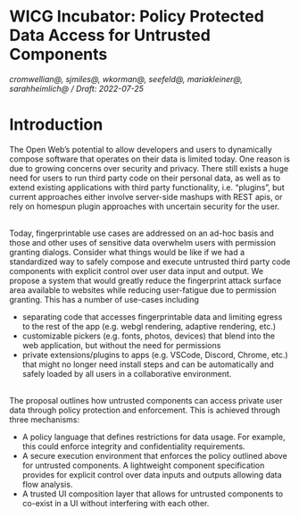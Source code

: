 # WICG Incubator:  Policy Protected Data Access for Untrusted Components

_cromwellian@, sjmiles@, wkorman@, seefeld@, mariakleiner@, sarahheimlich@ / Draft: 2022-07-25_


# Introduction

The Open Web’s potential to allow developers and users to dynamically compose software that operates on their data is limited today. One reason is due to growing concerns over security and privacy. There still exists a huge need for users to run third party code on their personal data, as well as to extend existing applications with third party functionality, i.e.  “plugins”, but current approaches either involve server-side mashups with REST apis, or rely on homespun plugin approaches with uncertain security for the user.

 \
Today, fingerprintable use cases are addressed on an ad-hoc basis and those and other uses of sensitive data overwhelm users with permission granting dialogs. Consider what things would be like if we had a standardized way to safely compose and execute untrusted third party code components with explicit control over user data input and output. We propose a system that would greatly reduce the fingerprint attack surface area available to websites while reducing user-fatigue due to permission granting. This has a number of use-cases including
* separating code that accesses fingerprintable data and limiting egress to the rest of the app (e.g. webgl rendering, adaptive rendering, etc.)
* customizable pickers (e.g. fonts, photos, devices) that blend into the web application, but without the need for permissions
* private extensions/plugins to apps (e.g. VSCode, Discord, Chrome, etc.) that might no longer need install steps and can be automatically and safely loaded by all users in a collaborative environment.

 \
The proposal outlines how untrusted components can access private user data through policy protection and enforcement. This is achieved through three mechanisms:

* A policy language that defines restrictions for data usage. For example, this could enforce integrity and confidentiality requirements. 
* A secure execution environment that enforces the policy outlined above for untrusted components. A lightweight component specification provides for explicit control over data inputs and outputs allowing data flow analysis.
* A trusted UI composition layer that allows for untrusted components to co-exist in a UI without interfering with each other.
